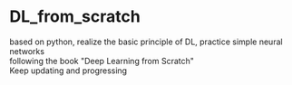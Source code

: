 # DL_from_scratch
based on python, realize the basic principle of DL, practice simple neural networks 
<br> following the book "Deep Learning from Scratch"
<br> Keep updating and progressing
